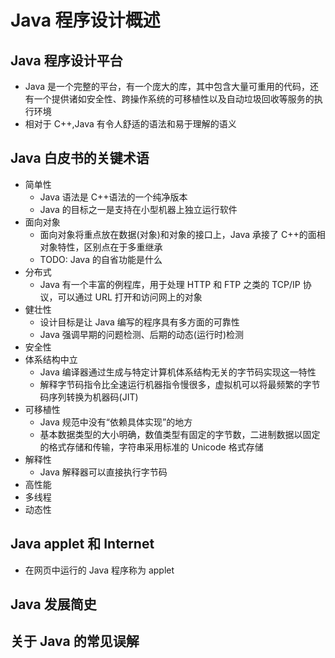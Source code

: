 # Java 程序设计概述

## Java 程序设计平台

- Java 是一个完整的平台，有一个庞大的库，其中包含大量可重用的代码，还有一个提供诸如安全性、跨操作系统的可移植性以及自动垃圾回收等服务的执行环境
- 相对于 C++,Java 有令人舒适的语法和易于理解的语义

## Java 白皮书的关键术语

- 简单性
  - Java 语法是 C++语法的一个纯净版本
  - Java 的目标之一是支持在小型机器上独立运行软件
- 面向对象
  - 面向对象将重点放在数据(对象)和对象的接口上，Java 承接了 C++的面相对象特性，区别点在于多重继承
  - TODO: Java 的自省功能是什么
- 分布式
  - Java 有一个丰富的例程库，用于处理 HTTP 和 FTP 之类的 TCP/IP 协议，可以通过 URL 打开和访问网上的对象
- 健壮性
  - 设计目标是让 Java 编写的程序具有多方面的可靠性
  - Java 强调早期的问题检测、后期的动态(运行时)检测
- 安全性
- 体系结构中立
  - Java 编译器通过生成与特定计算机体系结构无关的字节码实现这一特性
  - 解释字节码指令比全速运行机器指令慢很多，虚拟机可以将最频繁的字节码序列转换为机器码(JIT)
- 可移植性
  - Java 规范中没有“依赖具体实现”的地方
  - 基本数据类型的大小明确，数值类型有固定的字节数，二进制数据以固定的格式存储和传输，字符串采用标准的 Unicode 格式存储
- 解释性
  - Java 解释器可以直接执行字节码
- 高性能
- 多线程
- 动态性

## Java applet 和 Internet

- 在网页中运行的 Java 程序称为 applet

## Java 发展简史

## 关于 Java 的常见误解
